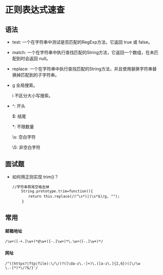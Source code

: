 # 正则表达式速查
## 语法
- test: 一个在字符串中测试是否匹配的RegExp方法，它返回 true 或 false。
- match: 一个在字符串中执行查找匹配的String方法，它返回一个数组，在未匹配到时会返回 null。
- replace: 一个在字符串中执行查找匹配的String方法，并且使用替换字符串替换掉匹配到的子字符串。
- g	全局搜索。

  i	不区分大小写搜索。
- ^: 开头

  $: 结尾

  *: 不限数量

  \s: 空白字符
  
  \S: 非空白字符
## 面试题
- 如何用正则实现 trim()？
  ```
  //字符串首尾空格去掉
      String.prototype.trim=function(){
  　　    return this.replace(/(^\s*)|(\s*$)/g, "");
  　　 }
  ```
## 常用
#### 邮箱地址
```/\w+([-+.]\w+)*@\w+([-.]\w+)*\.\w+([-.]\w+)*/```
#### 网址
```/^((https?|ftp|file):\/\/)?([\da-z\.-]+)\.([a-z\.]{2,6})([\/\w \.-]*)*\/?$/}'/```
